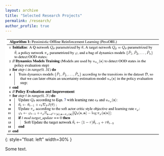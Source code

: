 ```yaml
---
layout: archive
title: "Selected Research Projects"
permalink: /research/
author_profile: true
---
```


![image](/images/porl2.png){: style="float: left" width=30% }

Some text.
